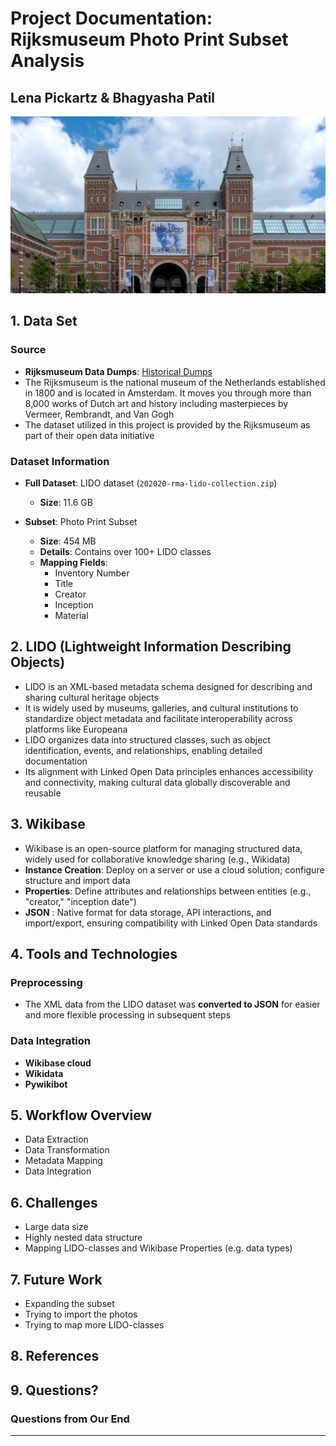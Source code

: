# Project Documentation: Rijksmuseum Photo Print Subset Analysis
## Lena Pickartz & Bhagyasha Patil
![IMG 1](Rijksmuseum_Amsterdam.jpg)



## 1. Data Set

### Source
- **Rijksmuseum Data Dumps**: [Historical Dumps](https://data.rijksmuseum.nl/docs/data-dumps/historical-dumps)
- The Rijksmuseum is the national museum of the Netherlands established in 1800 and is located in Amsterdam. It moves you through more than 8,000 works of Dutch art and history including masterpieces by Vermeer, Rembrandt, and Van Gogh
- The dataset utilized in this project is provided by the Rijksmuseum as part of their open data initiative

### Dataset Information
- **Full Dataset**: LIDO dataset (`202020-rma-lido-collection.zip`)  
  - **Size**: 11.6 GB  

- **Subset**: Photo Print Subset  
  - **Size**: 454 MB  
  - **Details**: Contains over 100+ LIDO classes  
  - **Mapping Fields**:  
    - Inventory Number  
    - Title  
    - Creator  
    - Inception  
    - Material  

## 2. LIDO (Lightweight Information Describing Objects)
- LIDO is an XML-based metadata schema designed for describing and sharing cultural heritage objects
- It is widely used by museums, galleries, and cultural institutions to standardize object metadata and facilitate interoperability across platforms like Europeana
- LIDO organizes data into structured classes, such as object identification, events, and relationships, enabling detailed documentation
- Its alignment with Linked Open Data principles enhances accessibility and connectivity, making cultural data globally discoverable and reusable

## 3. Wikibase
 - Wikibase is an open-source platform for managing structured data, widely used for collaborative knowledge sharing (e.g., Wikidata)
  - **Instance Creation**: Deploy on a server or use a cloud solution; configure structure and import data
  - **Properties**: Define attributes and relationships between entities (e.g., "creator," "inception date")
  - **JSON** : Native format for data storage, API interactions, and import/export, ensuring compatibility with Linked Open Data standards

## 4. Tools and Technologies

### Preprocessing
- The XML data from the LIDO dataset was **converted to JSON** for easier and more flexible processing in subsequent steps

### Data Integration
- **Wikibase cloud**  
- **Wikidata**  
- **Pywikibot**

## 5. Workflow Overview
- Data Extraction
- Data Transformation
- Metadata Mapping
- Data Integration

## 6. Challenges
 - Large data size
 - Highly nested data structure
 - Mapping LIDO-classes and Wikibase Properties (e.g. data types)

## 7. Future Work
- Expanding the subset
- Trying to import the photos
- Trying to map more LIDO-classes

## 8. References



## 9. Questions?

### Questions from Our End


---

